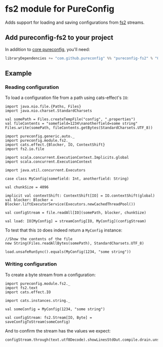 # fs2 module for PureConfig

Adds support for loading and saving configurations from [fs2](https://github.com/functional-streams-for-scala/fs2) streams.

## Add pureconfig-fs2 to your project

In addition to [core pureconfig](https://github.com/pureconfig/pureconfig), you'll need:

```scala
libraryDependencies += "com.github.pureconfig" %% "pureconfig-fs2" % "0.14.0"
```

## Example
### Reading configuration

To load a configuration file from a path using cats-effect's `IO`:

```tut:invisible
import java.nio.file.{Paths, Files}
import java.nio.charset.StandardCharsets

val somePath = Files.createTempFile("config", ".properties")
val fileContents = "somefield=1234\nanotherfield=some string"
Files.write(somePath, fileContents.getBytes(StandardCharsets.UTF_8))
```

```tut:silent
import pureconfig.generic.auto._
import pureconfig.module.fs2._
import cats.effect.{Blocker, IO, ContextShift}
import fs2.io.file

import scala.concurrent.ExecutionContext.Implicits.global
import scala.concurrent.ExecutionContext

import java.util.concurrent.Executors

case class MyConfig(somefield: Int, anotherfield: String)

val chunkSize = 4096

implicit val contextShift: ContextShift[IO] = IO.contextShift(global)
val blocker: Blocker = Blocker.liftExecutorService(Executors.newCachedThreadPool())

val configStream = file.readAll[IO](somePath, blocker, chunkSize)

val load: IO[MyConfig] = streamConfig[IO, MyConfig](configStream)
```

To test that this `IO` does indeed return a `MyConfig` instance:
```tut:book
//Show the contents of the file
new String(Files.readAllBytes(somePath), StandardCharsets.UTF_8)

load.unsafeRunSync().equals(MyConfig(1234, "some string"))
```

### Writing configuration

To create a byte stream from a configuration:

```tut:silent
import pureconfig.module.fs2._
import fs2.text
import cats.effect.IO

import cats.instances.string._

val someConfig = MyConfig(1234, "some string")

val configStream: fs2.Stream[IO, Byte] = saveConfigToStream(someConfig)
```

And to confirm the stream has the values we expect:

```tut:book
configStream.through(text.utf8Decode).showLinesStdOut.compile.drain.unsafeRunSync
```
